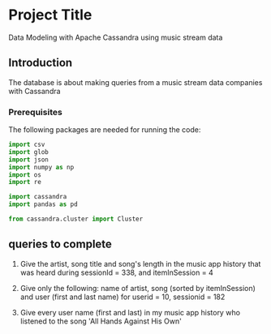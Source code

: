 # Project Title
Data Modeling with Apache Cassandra using music stream data

## Introduction
The database is about making queries from a music stream data companies with Cassandra

### Prerequisites
The following packages are needed for running the code:
``` Python
import csv
import glob
import json
import numpy as np
import os
import re

import cassandra
import pandas as pd

from cassandra.cluster import Cluster
```

## queries to complete
1. Give the artist, song title and song's length in the music app history that was heard during  sessionId = 338, and itemInSession  = 4

2. Give only the following: name of artist, song (sorted by itemInSession) and user (first and last name) for userid = 10, sessionid = 182
    
3. Give every user name (first and last) in my music app history who listened to the song 'All Hands Against His Own'